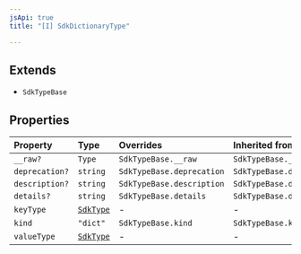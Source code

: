```yaml
---
jsApi: true
title: "[I] SdkDictionaryType"

---
```

## Extends

- `SdkTypeBase`

## Properties

| Property | Type | Overrides | Inherited from |
| :------ | :------ | :------ | :------ |
| `__raw?` | `Type` | `SdkTypeBase.__raw` | `SdkTypeBase.__raw` |
| `deprecation?` | `string` | `SdkTypeBase.deprecation` | `SdkTypeBase.deprecation` |
| `description?` | `string` | `SdkTypeBase.description` | `SdkTypeBase.description` |
| `details?` | `string` | `SdkTypeBase.details` | `SdkTypeBase.details` |
| `keyType` | [`SdkType`](../type-aliases/SdkType.md) | - | - |
| `kind` | `"dict"` | `SdkTypeBase.kind` | `SdkTypeBase.kind` |
| `valueType` | [`SdkType`](../type-aliases/SdkType.md) | - | - |
